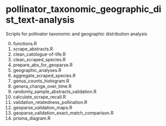 # pollinator_taxonomic_geographic_dist_text-analysis
Scripts for pollinator taxonomic and geographic distribution analysis

00. functions.R	
01. scrape_abstracts.R	
02. clean_catologue-of-life.R	
03. clean_scraped_species.R	
04. prepare_abs_for_geoparse.R	
05. geographic_analyses.R	
06. aggregate_scraped_species.R	
07. genus_counts_histogram.R	
08. genera_change_over_time.R	
09. randomly_sample_abstracts_validation.R	
10. calculate_scrape_recall.R	
11. validation_relatedness_pollination.R	
12. geoparse_validation_maps.R	
13. geoparse_validation_exact_match_comparison.R
14. prisma_diagram.R